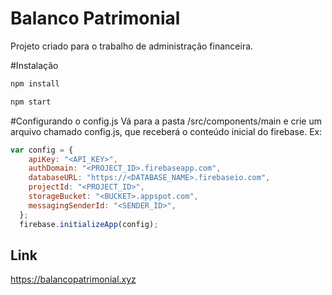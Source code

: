 # Balanco Patrimonial
Projeto criado para o trabalho de administração financeira.

#Instalação

```bash
npm install
```
```bash
npm start
```

#Configurando o config.js
Vá para a pasta /src/components/main e crie um arquivo chamado config.js, que receberá o conteúdo inicial do firebase.
Ex:
```javascript
var config = {
    apiKey: "<API_KEY>",
    authDomain: "<PROJECT_ID>.firebaseapp.com",
    databaseURL: "https://<DATABASE_NAME>.firebaseio.com",
    projectId: "<PROJECT_ID>",
    storageBucket: "<BUCKET>.appspot.com",
    messagingSenderId: "<SENDER_ID>",
  };
  firebase.initializeApp(config);
```

## Link
https://balancopatrimonial.xyz
